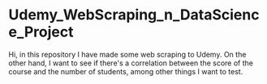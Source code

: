 # Udemy_WebScraping_n_DataScience_Project
Hi, in this repository I have made some web scraping to Udemy. On the other hand, I want to see if there's a correlation between the score of the course and  the number of students, among other things I want to test.
